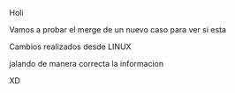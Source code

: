 Holi

Vamos a probar el merge de un nuevo caso para ver si esta 

Cambios realizados desde LINUX

jalando de manera correcta la informacion

XD 
